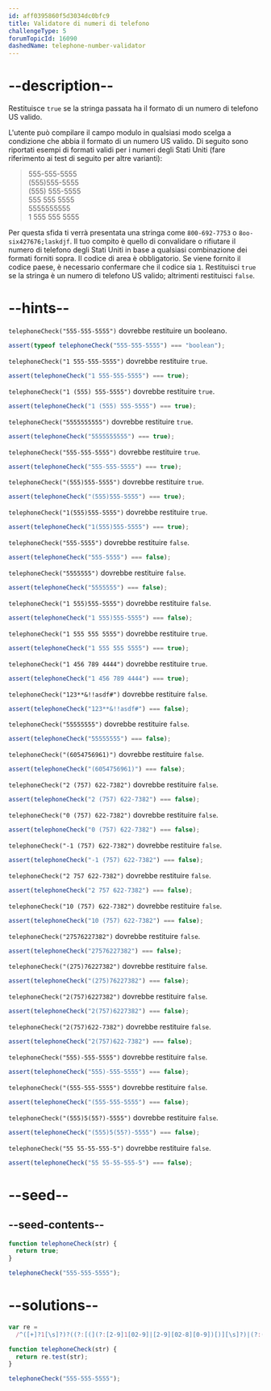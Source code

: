 ```yaml
---
id: aff0395860f5d3034dc0bfc9
title: Validatore di numeri di telefono
challengeType: 5
forumTopicId: 16090
dashedName: telephone-number-validator
---
```


# --description--

Restituisce `true` se la stringa passata ha il formato di un numero di telefono US valido.

L'utente può compilare il campo modulo in qualsiasi modo scelga a condizione che abbia il formato di un numero US valido. Di seguito sono riportati esempi di formati validi per i numeri degli Stati Uniti (fare riferimento ai test di seguito per altre varianti):

<blockquote>555-555-5555<br>(555)555-5555<br>(555) 555-5555<br>555 555 5555<br>5555555555<br>1 555 555 5555</blockquote>

Per questa sfida ti verrà presentata una stringa come `800-692-7753` o `8oo-six427676;laskdjf`. Il tuo compito è quello di convalidare o rifiutare il numero di telefono degli Stati Uniti in base a qualsiasi combinazione dei formati forniti sopra. Il codice di area è obbligatorio. Se viene fornito il codice paese, è necessario confermare che il codice sia `1`. Restituisci `true` se la stringa è un numero di telefono US valido; altrimenti restituisci `false`.

# --hints--

`telephoneCheck("555-555-5555")` dovrebbe restituire un booleano.

```js
assert(typeof telephoneCheck("555-555-5555") === "boolean");
```

`telephoneCheck("1 555-555-5555")` dovrebbe restituire `true`.

```js
assert(telephoneCheck("1 555-555-5555") === true);
```

`telephoneCheck("1 (555) 555-5555")` dovrebbe restituire `true`.

```js
assert(telephoneCheck("1 (555) 555-5555") === true);
```

`telephoneCheck("5555555555")` dovrebbe restituire `true`.

```js
assert(telephoneCheck("5555555555") === true);
```

`telephoneCheck("555-555-5555")` dovrebbe restituire `true`.

```js
assert(telephoneCheck("555-555-5555") === true);
```

`telephoneCheck("(555)555-5555")` dovrebbe restituire `true`.

```js
assert(telephoneCheck("(555)555-5555") === true);
```

`telephoneCheck("1(555)555-5555")` dovrebbe restituire `true`.

```js
assert(telephoneCheck("1(555)555-5555") === true);
```

`telephoneCheck("555-5555")` dovrebbe restituire `false`.

```js
assert(telephoneCheck("555-5555") === false);
```

`telephoneCheck("5555555")` dovrebbe restituire `false`.

```js
assert(telephoneCheck("5555555") === false);
```

`telephoneCheck("1 555)555-5555")` dovrebbe restituire `false`.

```js
assert(telephoneCheck("1 555)555-5555") === false);
```

`telephoneCheck("1 555 555 5555")` dovrebbe restituire `true`.

```js
assert(telephoneCheck("1 555 555 5555") === true);
```

`telephoneCheck("1 456 789 4444")` dovrebbe restituire `true`.

```js
assert(telephoneCheck("1 456 789 4444") === true);
```

`telephoneCheck("123**&!!asdf#")` dovrebbe restituire `false`.

```js
assert(telephoneCheck("123**&!!asdf#") === false);
```

`telephoneCheck("55555555")` dovrebbe restituire `false`.

```js
assert(telephoneCheck("55555555") === false);
```

`telephoneCheck("(6054756961)")` dovrebbe restituire `false`.

```js
assert(telephoneCheck("(6054756961)") === false);
```

`telephoneCheck("2 (757) 622-7382")` dovrebbe restituire `false`.

```js
assert(telephoneCheck("2 (757) 622-7382") === false);
```

`telephoneCheck("0 (757) 622-7382")` dovrebbe restituire `false`.

```js
assert(telephoneCheck("0 (757) 622-7382") === false);
```

`telephoneCheck("-1 (757) 622-7382")` dovrebbe restituire `false`.

```js
assert(telephoneCheck("-1 (757) 622-7382") === false);
```

`telephoneCheck("2 757 622-7382")` dovrebbe restituire `false`.

```js
assert(telephoneCheck("2 757 622-7382") === false);
```

`telephoneCheck("10 (757) 622-7382")` dovrebbe restituire `false`.

```js
assert(telephoneCheck("10 (757) 622-7382") === false);
```

`telephoneCheck("27576227382")` dovrebbe restituire `false`.

```js
assert(telephoneCheck("27576227382") === false);
```

`telephoneCheck("(275)76227382")` dovrebbe restituire `false`.

```js
assert(telephoneCheck("(275)76227382") === false);
```

`telephoneCheck("2(757)6227382")` dovrebbe restituire `false`.

```js
assert(telephoneCheck("2(757)6227382") === false);
```

`telephoneCheck("2(757)622-7382")` dovrebbe restituire `false`.

```js
assert(telephoneCheck("2(757)622-7382") === false);
```

`telephoneCheck("555)-555-5555")` dovrebbe restituire `false`.

```js
assert(telephoneCheck("555)-555-5555") === false);
```

`telephoneCheck("(555-555-5555")` dovrebbe restituire `false`.

```js
assert(telephoneCheck("(555-555-5555") === false);
```

`telephoneCheck("(555)5(55?)-5555")` dovrebbe restituire `false`.

```js
assert(telephoneCheck("(555)5(55?)-5555") === false);
```

`telephoneCheck("55 55-55-555-5")` dovrebbe restituire `false`.

```js
assert(telephoneCheck("55 55-55-555-5") === false);
```

# --seed--

## --seed-contents--

```js
function telephoneCheck(str) {
  return true;
}

telephoneCheck("555-555-5555");
```

# --solutions--

```js
var re =
  /^([+]?1[\s]?)?((?:[(](?:[2-9]1[02-9]|[2-9][02-8][0-9])[)][\s]?)|(?:(?:[2-9]1[02-9]|[2-9][02-8][0-9])[\s.-]?)){1}([2-9]1[02-9]|[2-9][02-9]1|[2-9][02-9]{2}[\s.-]?){1}([0-9]{4}){1}$/;

function telephoneCheck(str) {
  return re.test(str);
}

telephoneCheck("555-555-5555");
```
